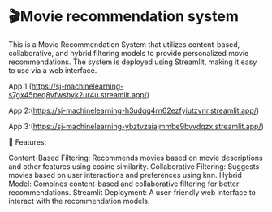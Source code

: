 # 🎬Movie recommendation system
This is a Movie Recommendation System that utilizes content-based, collaborative, and hybrid filtering models to provide personalized movie recommendations. The system is deployed using Streamlit, making it easy to use via a web interface.

App 1:(https://sj-machinelearning-s7gx45peq8vfwshyk2ur4u.streamlit.app/)

App 2:(https://sj-machinelearning-h3udqq4rn62ezfyiutzvnr.streamlit.app/)

App 3:(https://sj-machinelearning-ybztvzaiajmmbe9bvvdqzx.streamlit.app/)

📌 Features:

Content-Based Filtering: Recommends movies based on movie descriptions and other features using cosine similarity.
Collaborative Filtering: Suggests movies based on user interactions and preferences using knn.
Hybrid Model: Combines content-based and collaborative filtering for better recommendations.
Streamlit Deployment: A user-friendly web interface to interact with the recommendation models.


